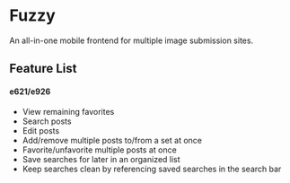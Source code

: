 # Fuzzy
An all-in-one mobile frontend for multiple image submission sites.

## Feature List
#### e621/e926
* View remaining favorites 
* Search posts
* Edit posts
* Add/remove multiple posts to/from a set at once
* Favorite/unfavorite multiple posts at once
* Save searches for later in an organized list
* Keep searches clean by referencing saved searches in the search bar